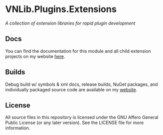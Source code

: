 # VNLib.Plugins.Extensions
*A collection of extension libraries for rapid plugin development*

## Docs
You can find the documentation for this module and all child extension projects on my website [here](https://www.vaughnnugent.com/resources/software/articles?tags=docs,_VNLib.Plugins.Extensions).

## Builds
Debug build w/ symbols & xml docs, release builds, NuGet packages, and individually packaged source code are available on my [website](https://www.vaughnnugent.com/resources/software).

## License
All source files in this repository is licensed under the GNU Affero General Public License (or any later version).
See the LICENSE file for more information.
